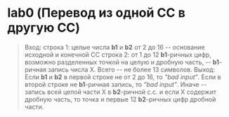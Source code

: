 # lab0 (Перевод из одной СС в другую СС)
>Вход:
>строка 1:
>	целые числа **b1** и **b2** от 2 до 16 -- основание исходной и конечной CC
>строка 2:
>	от 1 до 12 **b1**-ричных цифр, возможно разделенных точкой на целую и дробную часть, --
>	**b1**-ричная запись числа X.
>	Всего -- не более 13 символов.
>Выход:
>	Если **b1** и **b2** в первой строке не от 2 до 16, то *"bad input"*.
>	Если в второй строке не **b1**-ричная запись, то *"bad input"*.
>	Иначе -- запись всей целой части X в **b2**-ричной с.с.
>	и если X содержит дробную часть, то точка и первые 12 **b2**-ричных цифр дробной части.